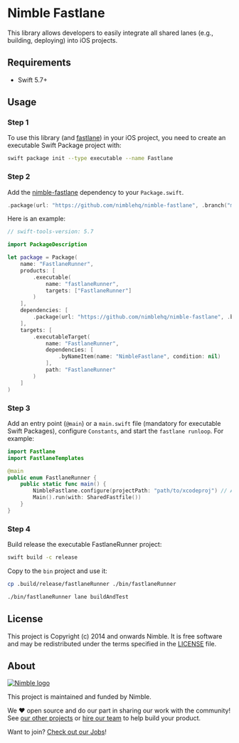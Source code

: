 # Nimble Fastlane

This library allows developers to easily integrate all shared lanes (e.g., building, deploying) into iOS projects.

## Requirements

- Swift 5.7+

## Usage

### Step 1

To use this library (and [fastlane][fastlane]) in your iOS project, you need to create an executable Swift Package project with:

```bash
swift package init --type executable --name Fastlane
```

### Step 2

Add the [nimble-fastlane][nimble-fastlane] dependency to your `Package.swift`.

```swift
.package(url: "https://github.com/nimblehq/nimble-fastlane", .branch("main"))
```

Here is an example:

```swift
// swift-tools-version: 5.7

import PackageDescription

let package = Package(
    name: "FastlaneRunner",
    products: [
        .executable(
            name: "fastlaneRunner",
            targets: ["FastlaneRunner"]
        )
    ],
    dependencies: [
        .package(url: "https://github.com/nimblehq/nimble-fastlane", .branch("main"))
    ],
    targets: [
        .executableTarget(
            name: "FastlaneRunner",
            dependencies: [
                .byNameItem(name: "NimbleFastlane", condition: nil)
            ],
            path: "FastlaneRunner"
        )
    ]
)
```

### Step 3

Add an entry point (`@main`) or a `main.swift` file (mandatory for executable Swift Packages), configure `Constants`, and start the `fastlane runloop`. For example:

```swift
import Fastlane
import FastlaneTemplates

@main
public enum FastlaneRunner {
    public static func main() {
        NimbleFastlane.configure(projectPath: "path/to/xcodeproj") // And with more constants
        Main().run(with: SharedFastfile())
    }
}
```

### Step 4

Build release the executable FastlaneRunner project:

```bash
swift build -c release
```

Copy to the `bin` project and use it:

```bash
cp .build/release/fastlaneRunner ./bin/fastlaneRunner

./bin/fastlaneRunner lane buildAndTest
```

## License

This project is Copyright (c) 2014 and onwards Nimble. It is free software and may be redistributed under the terms specified in the [LICENSE] file.

[LICENSE]: /LICENSE

## About
<a href="https://nimblehq.co/">
  <picture>
    <source media="(prefers-color-scheme: dark)" srcset="https://assets.nimblehq.co/logo/dark/logo-dark-text-160.png">
    <img alt="Nimble logo" src="https://assets.nimblehq.co/logo/light/logo-light-text-160.png">
  </picture>
</a>

This project is maintained and funded by Nimble.

We ❤️ open source and do our part in sharing our work with the community!
See [our other projects][community] or [hire our team][hire] to help build your product.

Want to join? [Check out our Jobs][jobs]!

[community]: https://github.com/nimblehq
[hire]: https://nimblehq.co/
[jobs]: https://jobs.nimblehq.co/
[fastlane]: https://github.com/fastlane/fastlane
[nimble-fastlane]: https://github.com/nimblehq/nimble-fastlane
